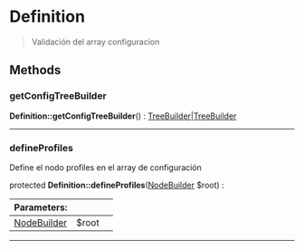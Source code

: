 
                                                                                                                                            
    
# Definition


> Validación del array configuracion
>
> 








## Methods

### getConfigTreeBuilder



**Definition::getConfigTreeBuilder**() : [TreeBuilder](../../../../TreeBuilder.md)|[TreeBuilder](../../../../TreeBuilder.md)



---


### defineProfiles
Define el nodo profiles en el array de configuración


protected **Definition::defineProfiles**([NodeBuilder](../../../../NodeBuilder.md) $root) : 


|Parameters: | | |
| --- | --- | --- |
|[NodeBuilder](../../../../NodeBuilder.md) |$root |  |

---


                                                                                                                                                                                                                                                                                                                                                                                                            
    
                                                                                                                                                                                                                                                                             
                